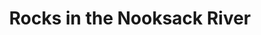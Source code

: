 ---
title: "Rocks in the Nooksack River"
layout: picture
picture: "/assets/camera-roll/2018/2018-03-06-rocks-in-the-nooksack-river/20180306_194743966_iOS.jpg"
thumbnail: "/assets/camera-roll/2018/2018-03-06-rocks-in-the-nooksack-river/20180306_194743966_iOS-thumbnail.jpg"
tags:
  - Nooksack River
  - Photograph  
---